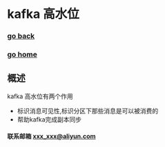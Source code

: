 # kafka 高水位
### [go back](/x2q/kafka/kafka)      
### [go home](/x2q)         
## 概述
kafka 高水位有两个作用
+ 标识消息可见性,标识分区下那些消息是可以被消费的
+ 帮助kafka完成副本同步



#### 联系邮箱 xxx_xxx@aliyun.com